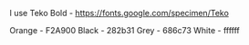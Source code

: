 I use Teko Bold - https://fonts.google.com/specimen/Teko

Orange - F2A900
Black  - 282b31
Grey   - 686c73
White  - ffffff
